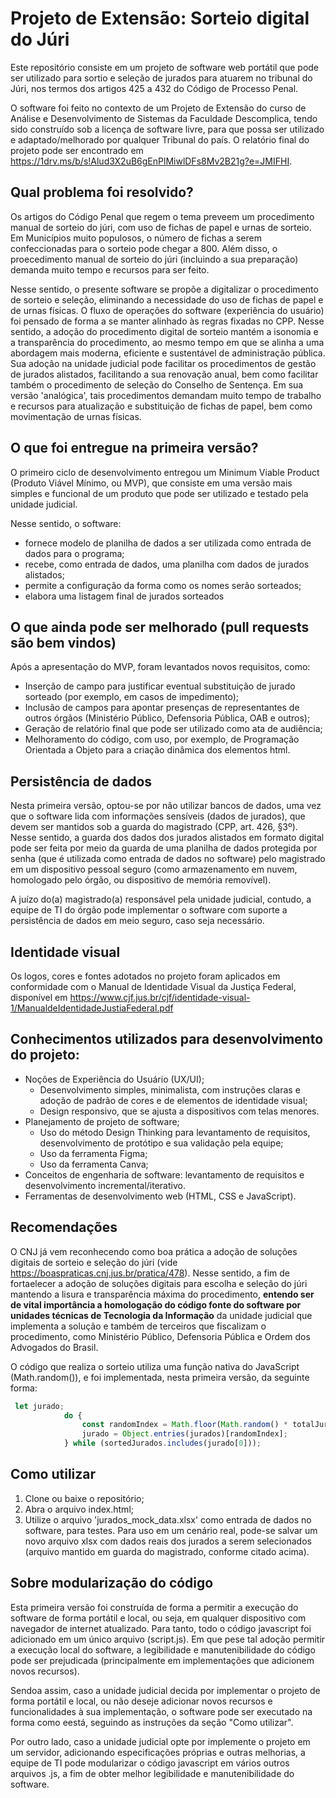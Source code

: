 # Projeto de Extensão: Sorteio digital do Júri
Este repositório consiste em um projeto de software web portátil que pode ser utilizado para sortio e seleção de jurados para atuarem no tribunal do Júri, nos termos dos artigos 425 a 432 do Código de Processo Penal.

O software foi feito no contexto de um Projeto de Extensão do curso de Análise e Desenvolvimento de Sistemas da Faculdade Descomplica, tendo sido construído sob a licença de software livre, para que possa ser utilizado e adaptado/melhorado por qualquer Tribunal do país. O relatório final do projeto pode ser encontrado em https://1drv.ms/b/s!Alud3X2uB6gEnPlMiwlDFs8Mv2B21g?e=JMIFHI.

## Qual problema foi resolvido?
Os artigos do Código Penal que regem o tema preveem um procedimento manual de sorteio do júri, com uso de fichas de papel e urnas de sorteio. Em Municípios muito populosos, o número de fichas a serem confeccionadas para o sorteio pode chegar a 800. Além disso, o proecedimento manual de sorteio do júri (incluindo a sua preparação) demanda muito tempo e recursos para ser feito.

Nesse sentido, o presente software se propõe a digitalizar o procedimento de sorteio e seleção, eliminando a necessidade do uso de fichas de papel e de urnas físicas. O fluxo de operações do software (experiência do usuário) foi pensado de forma a se manter alinhado às regras fixadas no CPP. Nesse sentido, a adoção do procedimento digital de sorteio mantém a isonomia e a transparência do procedimento, ao mesmo tempo em que se alinha a uma abordagem mais moderna, eficiente e sustentável de administração pública. Sua adoção na unidade judicial pode facilitar os procedimentos de gestão de jurados alistados, facilitando a sua renovação anual, bem como facilitar também o procedimento de seleção do Conselho de Sentença. Em sua versão 'analógica', tais procedimentos demandam muito tempo de trabalho e recursos para atualização e substituição de fichas de papel, bem como movimentação de urnas físicas.

## O que foi entregue na primeira versão?
O primeiro ciclo de desenvolvimento entregou um Minimum Viable Product (Produto Viável Mínimo, ou MVP), que consiste em uma versão mais simples e funcional de um produto que pode ser utilizado e testado pela unidade judicial.

Nesse sentido, o software:
- fornece modelo de planilha de dados a ser utilizada como entrada de dados para o programa;
- recebe, como entrada de dados, uma planilha com dados de jurados alistados;
- permite a configuração da forma como os nomes serão sorteados;
- elabora uma listagem final de jurados sorteados

## O que ainda pode ser melhorado (pull requests são bem vindos)
Após a apresentação do MVP, foram levantados novos requisitos, como:
- Inserção de campo para justificar eventual substituição de jurado sorteado (por exemplo, em casos de impedimento);
- Inclusão de campos para apontar presenças de representantes de outros órgãos (Ministério Público, Defensoria Pública, OAB e outros);
- Geração de relatório final que pode ser utilizado como ata de audiência;
- Melhoramento do código, com uso, por exemplo, de Programação Orientada a Objeto para a criação dinâmica dos elementos html.

## Persistência de dados
Nesta primeira versão, optou-se por não utilizar bancos de dados, uma vez que o software lida com informações sensíveis (dados de jurados), que devem ser mantidos sob a guarda do magistrado (CPP, art. 426, §3º). Nesse sentido, a guarda dos dados dos jurados alistados em formato digital pode ser feita por meio da guarda de uma planilha de dados protegida por senha (que é utilizada como entrada de dados no software) pelo magistrado em um dispositivo pessoal seguro (como armazenamento em nuvem, homologado pelo órgão, ou dispositivo de memória removível).

A juízo do(a) magistrado(a) responsável pela unidade judicial, contudo, a equipe de TI do órgão pode implementar o software com suporte a persistência de dados em meio seguro, caso seja necessário.

## Identidade visual
Os logos, cores e fontes adotados no projeto foram aplicados em conformidade com o Manual de Identidade Visual da Justiça Federal, disponível em https://www.cjf.jus.br/cjf/identidade-visual-1/ManualdeIdentidadeJustiaFederal.pdf

## Conhecimentos utilizados para desenvolvimento do projeto:
- Noções de Experiência do Usuário (UX/UI);
  - Desenvolvimento simples, minimalista, com instruções claras e adoção de padrão de cores e de elementos de identidade visual;
  - Design responsivo, que se ajusta a dispositivos com telas menores.
- Planejamento de projeto de software;
  - Uso do método Design Thinking para levantamento de requisitos, desenvolvimento de protótipo e sua validação pela equipe;
  - Uso da ferramenta Figma;
  - Uso da ferramenta Canva;
- Conceitos de engenharia de software: levantamento de requisitos e desenvolvimento incremental/iterativo.
- Ferramentas de desenvolvimento web (HTML, CSS e JavaScript).

## Recomendações
O CNJ já vem reconhecendo como boa prática a adoção de soluções digitais de sorteio e seleção do júri (vide https://boaspraticas.cnj.jus.br/pratica/478). Nesse sentido, a fim de fortaelecer a adoção de soluções digitais para escolha e seleção do júri mantendo a lisura e transparência máxima do procedimento, **entendo ser de vital importância a homologação do código fonte do software por unidades técnicas de Tecnologia da Informação** da unidade judicial que implementa a solução e também de terceiros que fiscalizam o procedimento, como Ministério Público, Defensoria Pública e Ordem dos Advogados do Brasil.

O código que realiza o sorteio utiliza uma função nativa do JavaScript (Math.random()), e foi implementada, nesta primeira versão, da seguinte forma:
``` javascript
 let jurado;
            do {
                const randomIndex = Math.floor(Math.random() * totalJuradosAlistados);
                jurado = Object.entries(jurados)[randomIndex];
            } while (sortedJurados.includes(jurado[0]));
```


## Como utilizar
1. Clone ou baixe o repositório;
2. Abra o arquivo index.html;
3. Utilize o arquivo 'jurados_mock_data.xlsx' como entrada de dados no software, para testes. Para uso em um cenário real, pode-se salvar um novo arquivo xlsx com dados reais dos jurados a serem selecionados (arquivo mantido em guarda do magistrado, conforme citado acima).

## Sobre modularização do código
Esta primeira versão foi construída de forma a permitir a execução do software de forma portátil e local, ou seja, em qualquer dispositivo com navegador de internet atualizado. Para tanto, todo o código javascript foi adicionado em um único arquivo (script.js). Em que pese tal adoção permitir a execução local do software, a legibilidade e manutenibilidade do código pode ser prejudicada (principalmente em implementações que adicionem novos recursos).

Sendoa assim, caso a unidade judicial decida por implementar o projeto de forma portátil e local, ou não deseje adicionar novos recursos e funcionalidades à sua implementação, o software pode ser executado na forma como eestá, seguindo as instruções da seção "Como utilizar".

Por outro lado, caso a unidade judicial opte por implemente o projeto em um servidor, adicionando especificações próprias e outras melhorias, a equipe de TI pode modularizar o código javascript em vários outros arquivos .js, a fim de obter melhor legibilidade e manutenibilidade do software.

